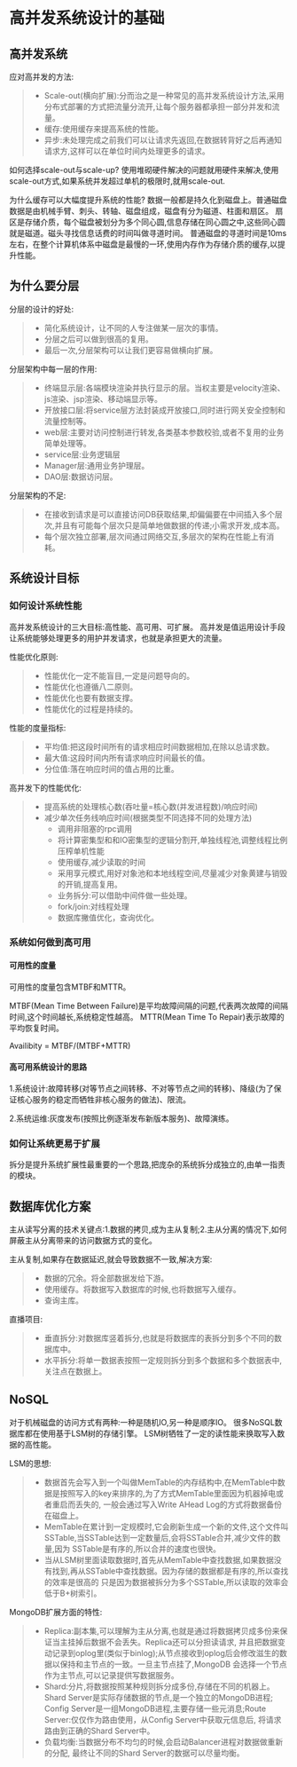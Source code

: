 # 高并发系统设计的基础
## 高并发系统
应对高并发的方法:
>* Scale-out(横向扩展):分而治之是一种常见的高并发系统设计方法,采用分布式部署的方式把流量分流开,让每个服务器都承担一部分并发和流量。
>* 缓存:使用缓存来提高系统的性能。
>* 异步:未处理完成之前我们可以让请求先返回,在数据转背好之后再通知请求方,这样可以在单位时间内处理更多的请求。

如何选择scale-out与scale-up?
使用堆砌硬件解决的问题就用硬件来解决,使用scale-out方式,如果系统并发超过单机的极限时,就用scale-out.

为什么缓存可以大幅度提升系统的性能?
数据一般都是持久化到磁盘上。普通磁盘数据是由机械手臂、刺头、转轴、磁盘组成，磁盘有分为磁道、柱面和扇区。
扇区是存储介质，每个磁盘被划分为多个同心圆,信息存储在同心圆之中,这些同心圆就是磁道。磁头寻找信息话费的时间叫做寻道时间。
普通磁盘的寻道时间是10ms左右，在整个计算机体系中磁盘是最慢的一环,使用内存作为存储介质的缓存,以提升性能。

## 为什么要分层
分层的设计的好处:
>* 简化系统设计，让不同的人专注做某一层次的事情。
>* 分层之后可以做到很高的复用。
>* 最后一次,分层架构可以让我们更容易做横向扩展。

分层架构中每一层的作用:
>* 终端显示层:各端模块渲染并执行显示的层。当权主要是velocity渲染、js渲染、jsp渲染、移动端显示等。
>* 开放接口层:将service层方法封装成开放接口,同时进行网关安全控制和流量控制等。
>* web层:主要对访问控制进行转发,各类基本参数校验,或者不复用的业务简单处理等。
>* service层:业务逻辑层
>* Manager层:通用业务护理层。
>* DAO层:数据访问层。

分层架构的不足:
>* 在接收到请求是可以直接访问DB获取结果,却偏偏要在中间插入多个层次,并且有可能每个层次只是简单地做数据的传递;小需求开发,成本高。
>* 每个层次独立部署,层次间通过网络交互,多层次的架构在性能上有消耗。

## 系统设计目标
### 如何设计系统性能
高并发系统设计的三大目标:高性能、高可用、可扩展。
高并发是值运用设计手段让系统能够处理更多的用护并发请求，也就是承担更大的流量。

性能优化原则:
>* 性能优化一定不能盲目,一定是问题导向的。
>* 性能优化也遵循八二原则。
>* 性能优化也要有数据支撑。
>* 性能优化的过程是持续的。

性能的度量指标:
>* 平均值:把这段时间所有的请求相应时间数据相加,在除以总请求数。　
>* 最大值:这段时间内所有请求响应时间最长的值。
>* 分位值:落在响应时间的值占用的比重。

高并发下的性能优化:
>* 提高系统的处理核心数(吞吐量=核心数(并发进程数)/响应时间)
>* 减少单次任务线响应时间(根据类型不同选择不同的处理方法)
>   * 调用非阻塞的rpc调用
>   * 将计算密集型和和IO密集型的逻辑分割开,单独线程池,调整线程比例压榨单机性能
>   * 使用缓存,减少读取的时间
>   * 采用享元模式,用好对象池和本地线程空间,尽量减少对象黄建与销毁的开销,提高复用。
>   * 业务拆分:可以借助中间件做一些处理。
>   * fork/join:对线程处理
>   * 数据库撇值优化，查询优化。
### 系统如何做到高可用
#### 可用性的度量

可用性的度量包含MTBF和MTTR。

MTBF(Mean Time Between Failure)是平均故障间隔的问题,代表两次故障的间隔时间,这个时间越长,系统稳定性越高。
MTTR(Mean Time To Repair)表示故障的平均恢复时间。

Availibity = MTBF/(MTBF+MTTR)

#### 高可用系统设计的思路
1.系统设计:故障转移(对等节点之间转移、不对等节点之间的转移)、降级(为了保证核心服务的稳定而牺牲非核心服务的做法)、限流。

2.系统运维:灰度发布(按照比例逐渐发布新版本服务)、故障演练。

### 如何让系统更易于扩展

拆分是提升系统扩展性最重要的一个思路,把庞杂的系统拆分成独立的,由单一指责的模块。

## 数据库优化方案

主从读写分离的技术关键点:1.数据的拷贝,成为主从复制;2.主从分离的情况下,如何屏蔽主从分离带来的访问数据方式的变化。

主从复制,如果存在数据延迟,就会导致数据不一致,解决方案:
>* 数据的冗余。将全部数据发给下游。
>* 使用缓存。将数据写入数据库的时候,也将数据写入缓存。
>* 查询主库。

直播项目:
>* 垂直拆分:对数据库竖着拆分,也就是将数据库的表拆分到多个不同的数据库中。
>* 水平拆分:将单一数据表按照一定规则拆分到多个数据和多个数据表中,关注点在数据上。


## NoSQL
对于机械磁盘的访问方式有两种:一种是随机IO,另一种是顺序IO。
很多NoSQL数据库都在使用基于LSM树的存储引擎。
LSM树牺牲了一定的读性能来换取写入数据的高性能。

LSM的思想:
>* 数据首先会写入到一个叫做MemTable的内存结构中,在MemTable中数据是按照写入的key来排序的,为了方式MemTable里面因为机器掉电或者重启而丢失的,
>   一般会通过写入Write AHead Log的方式将数据备份在磁盘上。
>* MemTable在累计到一定规模时,它会刷新生成一个新的文件,这个文件叫SSTable,当SSTable达到一定数量后,会将SSTable合并,减少文件的数量,因为
>   SSTable是有序的,所以合并的速度也很快。
>* 当从LSM树里面读取数据时,首先从MemTable中查找数据,如果数据没有找到,再从SSTable中查找数据。因为存储的数据都是有序的,所以查找的效率是很高的
>   只是因为数据被拆分为多个SSTable,所以读取的效率会低于B+树索引。


MongoDB扩展方面的特性:
>* Replica:副本集,可以理解为主从分离,也就是通过将数据拷贝成多份来保证当主挂掉后数据不会丢失。Replica还可以分担读请求,
>   并且把数据变动记录到oplog里(类似于binlog);从节点接收到oplog后会修改滋生的数据以保持和主节点的一致。一旦主节点挂了,MongoDB
>   会选择一个节点作为主节点,可以记录提供写数据服务。
>* Shard:分片,将数据按照某种规则拆分成多份,存储在不同的机器上。Shard Server是实际存储数据的节点,是一个独立的MongoDB进程;
>   Config Server是一组MongoDB进程,主要存储一些元消息;Route Server:仅仅作为路由使用，从Config Server中获取元信息后,
>   将请求路由到正确的Shard Server中。
>* 负载均衡:当数据分布不均匀的时候,会启动Balancer进程对数据做重新的分配, 最终让不同的Shard Server的数据可以尽量均衡。


